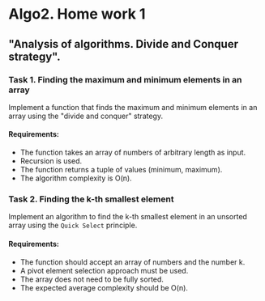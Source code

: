# Algo2. Home work 1
## "Analysis of algorithms. Divide and Conquer strategy".

### Task 1. Finding the maximum and minimum elements in an array

Implement a function that finds the maximum and minimum elements in an array using the "divide and conquer" strategy.

#### Requirements:

 - The function takes an array of numbers of arbitrary length as input.
 - Recursion is used.
 - The function returns a tuple of values (minimum, maximum).
 - The algorithm complexity is O(n).


### Task 2. Finding the k-th smallest element

Implement an algorithm to find the k-th smallest element in an unsorted array using the `Quick Select` principle.

#### Requirements:
 - The function should accept an array of numbers and the number k.
 - A pivot element selection approach must be used.
 - The array does not need to be fully sorted.
 - The expected average complexity should be O(n).

